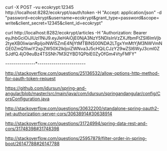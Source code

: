 

curl -X POST -vu ecokrypt:12345 http://localhost:8282/ecokrypt/oauth/token -H "Accept: application/json" -d "password=ecokrypt&username=ecokrypt&grant_type=password&scope=write&client_secret=12345&client_id=ecokrypt"


curl http://localhost:8282/ecokrypt/articles -H "Authorization: Bearer eyJhbGciOiJIUzI1NiJ9.eyJleHAiOjE0NjA3NzY5NDIsInVzZXJfbmFtZSI6ImVjb2tyeXB0IiwianRpIjoiNWI5ZmE4NjYtMTBlNS00NDA2LTgxYmMtYjM3NWVmNGE0ZmQ1IiwiY2xpZW50X2lkIjoiZWNva3J5cHQiLCJzY29wZSI6WyJ3cml0ZSJdfQ.4jO9euBz4TSSNh7M3l2YBD1QPblE0ZyOfGm4VtyFMFY"



---------------*------------------------

http://stackoverflow.com/questions/25136532/allow-options-http-method-for-oauth-token-request

https://github.com/idursun/spring-and-angular/blob/master/src/main/java/com/idursun/springandangular/config/CorsConfiguration.java

http://stackoverflow.com/questions/30632200/standalone-spring-oauth2-jwt-authorization-server-cors/30638914#30638914

http://stackoverflow.com/questions/31724994/spring-data-rest-and-cors/31748398#31748398

http://stackoverflow.com/questions/25957879/filter-order-in-spring-boot/26147788#26147788